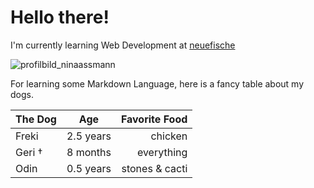 # Hello there!

I'm currently learning Web Development at [neuefische](https://www.neuefische.de/bootcamp/web-development)

![profilbild_ninaassmann](https://github.com/ninaassmann/ninaassmann/assets/97239098/12479ed7-f41c-4568-90be-41d5622a46f1)

For learning some Markdown Language, here is a fancy table about my dogs.

| The Dog  | Age        | Favorite Food  |
| -------- |:----------:| --------------:|
| Freki    | 2.5 years  | chicken        |
| Geri †   | 8 months   | everything     |
| Odin     | 0.5 years  | stones & cacti |
